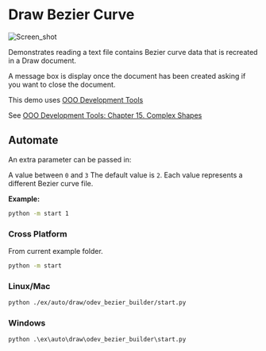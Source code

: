 # Draw Bezier Curve

![Screen_shot](https://user-images.githubusercontent.com/4193389/198354784-e14025b0-67a5-4d63-b95a-543a414384fa.png)

Demonstrates reading a text file contains Bezier curve data that is recreated in a Draw document.

A message box is display once the document has been created asking if you want to close the document.

This demo uses [OOO Development Tools]

See [OOO Development Tools: Chapter 15. Complex Shapes](https://python-ooo-dev-tools.readthedocs.io/en/latest/odev/part3/chapter15.html)

## Automate

An extra parameter can be passed in:

A value between `0` and `3` The default value is `2`.
Each value represents a different Bezier curve file.

**Example:**

```sh
python -m start 1
```

### Cross Platform

From current example folder.

```sh
python -m start
```

### Linux/Mac

```sh
python ./ex/auto/draw/odev_bezier_builder/start.py
```

### Windows

```ps
python .\ex\auto\draw\odev_bezier_builder\start.py
```

[OOO Development Tools]: https://python-ooo-dev-tools.readthedocs.io/en/latest/